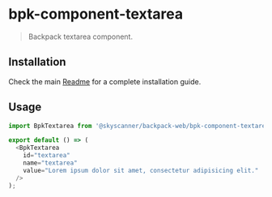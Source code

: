 # bpk-component-textarea

> Backpack textarea component.

## Installation

Check the main [Readme](https://github.com/skyscanner/backpack#usage) for a complete installation guide.

## Usage

```js
import BpkTextarea from '@skyscanner/backpack-web/bpk-component-textarea';

export default () => (
  <BpkTextarea
    id="textarea"
    name="textarea"
    value="Lorem ipsum dolor sit amet, consectetur adipisicing elit."
  />
);
```
